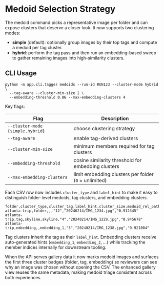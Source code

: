# Medoid Selection Strategy

The medoid command picks a representative image per folder and can expose
clusters that deserve a closer look. It now supports two clustering modes:

- **simple** (default): optionally group images by their top tags and compute a
  medoid per tag cluster.
- **hybrid**: perform the tag pass and then run an embedding-based sweep to
  gather remaining images into high-similarity clusters.

## CLI Usage

```
python -m app.cli.tagger medoids --run-id RUN123 --cluster-mode hybrid \
  --tag-aware --cluster-min-size 2 \
  --embedding-threshold 0.86 --max-embedding-clusters 4
```

Key flags:

| Flag | Description |
| --- | --- |
| `--cluster-mode {simple,hybrid}` | choose clustering strategy |
| `--tag-aware` | enable tag-derived clusters |
| `--cluster-min-size` | minimum members required for tag clusters |
| `--embedding-threshold` | cosine similarity threshold for embedding clusters |
| `--max-embedding-clusters` | limit embedding clusters per folder (`0` = unlimited) |

Each CSV row now includes `cluster_type` and `label_hint` to make it easy to
distinguish folder-level medoids, tag clusters, and embedding clusters.

```
folder,cluster_type,cluster_tag,label_hint,cluster_size,medoid_rel_path,cosine_to_centroid
atlanta-trip,folder,,,"12","20240214/IMG_1234.jpg","0.912345"
atlanta-trip,tag,skyline,skyline,"4","20240214/IMG_1229.jpg","0.945678"
atlanta-trip,embedding,,embedding_1,"3","20240214/IMG_1238.jpg","0.921004"
```

Tag clusters inherit the tag as their `label_hint`. Embedding clusters receive
auto-generated hints (`embedding_1`, `embedding_2`, …) while tracking the member
indices internally for downstream tooling.

When the API serves gallery data it now marks medoid images and surfaces the
first three cluster badges (folder, tag, embedding) so reviewers can see why an
image was chosen without opening the CSV. The enhanced gallery view reuses the
same metadata, making medoid triage consistent across both experiences.
